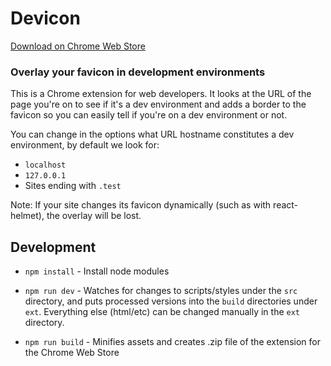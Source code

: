 # Devicon

[Download on Chrome Web Store](https://chrome.google.com/webstore/detail/devicon/giibkebjejbhlblmanjkmkmdkahmabge)

### Overlay your favicon in development environments

This is a Chrome extension for web developers. It looks at the URL of the page you're on to see if it's a dev environment and adds a border to the favicon so you can easily tell if you're on a dev environment or not.

You can change in the options what URL hostname constitutes a dev environment, by default we look for:

- `localhost`
- `127.0.0.1`
- Sites ending with `.test`

Note: If your site changes its favicon dynamically (such as with react-helmet), the overlay will be lost.

## Development

- `npm install` - Install node modules

- `npm run dev` - Watches for changes to scripts/styles under the `src` directory, and puts processed versions into the `build` directories under `ext`. Everything else (html/etc) can be changed manually in the `ext` directory.

- `npm run build` - Minifies assets and creates .zip file of the extension for the Chrome Web Store
